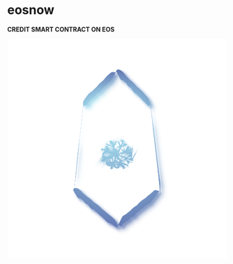 # eosnow
**CREDIT SMART CONTRACT ON EOS**



<p align="center">

<img src="./logo/eos_snow_main_transbg.png" />

</p>

